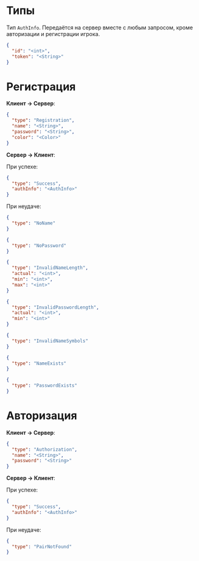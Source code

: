 # Типы

Тип `AuthInfo`. Передаётся на сервер вместе с любым запросом, кроме авторизации и регистрации игрока.

```json
{
  "id": "<int>",
  "token": "<String>"
}
```

# Регистрация

**Клиент -> Сервер**:

```json
{
  "type": "Registration",
  "name": "<String>",
  "password": "<String>",
  "color": "<Color>"
}
```

**Сервер -> Клиент**:

При успехе:

```json
{
  "type": "Success",
  "authInfo": "<AuthInfo>"
}
```

При неудаче:

```json
{
  "type": "NoName"
}

{
  "type": "NoPassword"
}

{
  "type": "InvalidNameLength",
  "actual": "<int>",
  "min": "<int>",
  "max": "<int>"
}

{
  "type": "InvalidPasswordLength",
  "actual": "<int>",
  "min": "<int>"
}

{
  "type": "InvalidNameSymbols"
}

{
  "type": "NameExists"
}

{
  "type": "PasswordExists"
}
```

# Авторизация

**Клиент -> Сервер**:

```json
{
  "type": "Authorization",
  "name": "<String>",
  "password": "<String>"
}
```

**Сервер -> Клиент**:

При успехе:

```json
{
  "type": "Success",
  "authInfo": "<AuthInfo>"
}
```

При неудаче:

```json
{
  "type": "PairNotFound"
}
```
